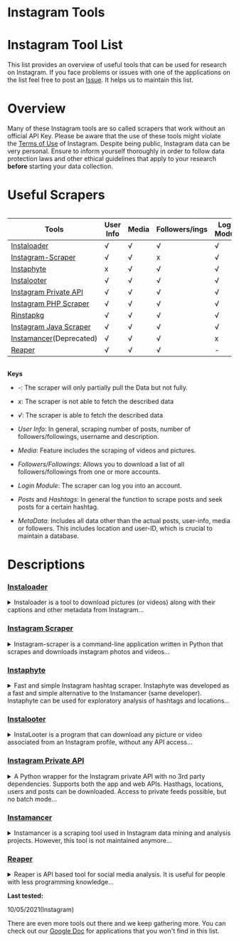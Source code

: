 # Instagram Tools

# Instagram Tool List

This list provides an overview of useful tools that can be used for research on Instagram. If you face problems or issues with one of the applications on the list feel free to post an [Issue](https://github.com/Leibniz-HBI/Social-Media-Observatory/issues). It helps us to maintain this list.

# Overview

Many of these Instagram tools are so called scrapers that work without an official API Key. Please be aware that the use of these tools might violate the [Terms of Use](https://help.instagram.com/581066165581870) of Instagram. Despite being public, Instagram data can be very personal. Ensure to inform yourself thoroughly in order to follow data protection laws and other ethical guidelines that apply to your research **before** starting your data collection.

# Useful Scrapers

<!-- ![Overview](https://abload.de/img/bildschirmfoto2020-02hljxy.png) -->

<div style="overflow-x: scroll" markdown="1">

| Tools                                                        | User Info | Media | Followers/ings | Login Module | Posts | Hashtags | Metadata | Private feeds | API based |
| ------------------------------------------------------------ | --------- | ----- | -------------- | ------------ | ----- | -------- | -------- | ------------- | --------- |
| [Instaloader](https://github.com/instaloader/instaloader)    | √         | √     | √              | √            | √     | √        | \-       | √             | x         |
| [Instagram-Scraper](https://github.com/rarcega/instagram-scraper) | √         | √     | x              | √            | √     | √        | √        | √             | x         |
| [Instaphyte](https://github.com/ScriptSmith/instaphyte)      | x         | √     | √              | √            | √     | √        | √        | x             | x         |
| [Instalooter](https://github.com/althonos/InstaLooter)       | √         | √     | √              | √            | √     | √        | √        | √             | x         |
| [Instagram Private API](https://github.com/ping/instagram_private_api) | √         | √     | √              | √            | √     | √        | √        | √             | √         |
| [Instagram PHP Scraper](https://github.com/postaddictme/instagram-php-scraper) | √         | √     | √              | √            | √     | √        | √        | √             | x         |
| [Rinstapkg](https://github.com/eric88tchong/Rinstapkg)       | √         | √     | √              | √            | √     | √        | √        | \-            | √         |
| [Instagram Java Scraper](https://github.com/postaddictme/instagram-java-scraper) | √         | √     | √              | √            | √     | √        | √        | √             | x         |
| [Instamancer](https://github.com/ScriptSmith/instamancer)(Deprecated)    | √         | √     | √              | x            | √     | √        | √        | x             | x         |
| [Reaper](https://reaper.social/)                             | √         | √     | √              | -            | √     | √        | √        | -             | √         |

</div>


**Keys**

* _-_: The scraper will only partially pull the Data but not fully.<br>
* _x_: The scraper is not able to fetch the described data <br>
* _√_: The scraper is able to fetch the described data

* _User Info_: In general, scraping number of posts, number of followers/followings, username and description. 
* _Media_: Feature includes the scraping of videos and pictures. 
* _Followers/Followings_: Allows you to download a list of all followers/followings from one or more accounts. 
* _Login Module_: The scraper can log you into an account. 
* _Posts_ and _Hashtags_: In general the function to scrape posts and seek posts for a certain hashtag. 
* _MetaData_: Includes all data other than the actual posts, user-info, media or followers. This includes location and user-ID, which is crucial to maintain a database.


# Descriptions

### [Instaloader](https://instaloader.github.io/)

<details markdown=block>
<summary markdown=span>Instaloader is a tool to download pictures (or videos) along with their captions and other metadata from Instagram...
</summary>

#### Notable Features:

* automatically detects profile name changes and renames the target directory accordingly
* allows fine-grained customization of filters and where to store downloaded media

**Installation via:** pip

[Documentation and Usage](https://instaloader.github.io/)

[Download and Installation Instructions](https://github.com/instaloader/instaloader)
</details>


### [Instagram Scraper](https://github.com/rarcega/instagram-scraper)

<details markdown=block>
<summary markdown=span>Instagram-scraper is a command-line application written in Python that scrapes and downloads 
instagram photos and videos...</summary>

#### Notable Features:

* Simple Media Scraper. You can scrape media by searching a hashtag, location or username. It will download the metadata alongside. 

**Installation via:** pip 

[Documentation and Usage, Download and Installation Instructions](https://github.com/rarcega/instagram-scraper)
</details>


### [Instaphyte](https://github.com/ScriptSmith/instaphyte)

<details markdown=block>
<summary markdown=span>Fast and simple Instagram hashtag scraper. Instaphyte was developed as a fast and simple alternative to the Instamancer (same developer). Instaphyte can be used for exploratory analysis of hashtags and locations...</summary>

#### Known Issues and Limitations:

* For a more powerful scraper [Instamancer](https://adamsm.com/instamancer/) is recommended
* You can only search by hashtag and location.

**Installation via:** pip

[Documentation and Usage, Download and Installation Instructions](https://github.com/ScriptSmith/instaphyte)

</details>


### [Instalooter](https://github.com/althonos/InstaLooter)

<details markdown=block>
<summary markdown=span>InstaLooter is a program that can download any picture or video associated from an Instagram profile, without any API access...</summary>

Instalooter can be seen as a re-implementation of the now deprecated InstaRaider developed by @akurtovic.

[Documentation and Usage](https://instalooter.readthedocs.io/en/latest/usage.html)

[Download and Installation Instructions](https://github.com/althonos/InstaLooter)

**Installation via:** pip
</details>


### [Instagram Private API](https://github.com/ping/instagram_private_api)

<details markdown=block>
<summary markdown=span>A Python wrapper for the Instagram private API with no 3rd party dependencies. Supports both the app and web APIs. Hasthags, locations, users and posts can be downloaded. Access to private feeds possible, but no batch mode...</summary>

#### Known Issues and Limitations:

* The Instagram Private API only functions with [Business API access to Instagram](https://www.instagram.com/developer/), that is unlikely to be granted to academic researchers. 

#### Notable Features:

* If you have a API Key from Instagram, you have only few restrictions regarding what and how much you can scrape. You can check the requirements and how to request one on the [Instagram developers page](https://www.instagram.com/developer/)

**Installation via:** pip

[Documentation and Usage](https://instagram-private-api.readthedocs.io/en/latest/)

[Download and Installation Instructions](https://github.com/ping/instagram_private_api)
</details>


### [Instamancer](https://adamsm.com/instamancer/)

<details markdown=block>
<summary markdown=span>Instamancer is a scraping tool used in Instagram data mining and analysis projects. However, this tool is not maintained anymore...</summary>

#### Notable Features:

* Stream files to [depot](https://github.com/ScriptSmith/depot)  
* creates timestamps (time of collection)
* can collect users tagged in a post

**Installation via:** npm, npx

[Documentation and Usage](https://adamsm.com/instamancer/)

[Download and Installation Instructions](https://github.com/ScriptSmith/instamancer)

</details>


### [Reaper](https://reaper.social/)

<details markdown=block>
<summary markdown=span>Reaper is API based tool for social media analysis. It is useful for people with less programming knowledge...</summary>

Reaper has its own GUI and supports almost all common social media. Also, it's a multiplatform tool. To use this tool, first [download](https://github.com/ScriptSmith/reaper/releases) the software for the operating system then need the [api key](https://community.funnelback.com/knowledge-base/implementation/Gather-And-Index/custom-gatherer/social-media-api-keys) for the specific social media. Then input the API keys in the reaper software. Next, add query and count then start querying and download the data into CSV format 

#### Notable Features:

* Supports Facebook,  Twitter, Reddit, Youtube, Tumblr, and Pinterest
* Support both in macOS and Windows
* Use .CSV type data format.
* Own user interface 
* Good [documentation](https://reaper.social/guide.html) 

#### Limitations:

* To use this software user must need to have a developer account for the social media in order to get API keys
* Facebook has more scraping options than other social media.
* since it is using normal developer API, it has a common API rate limit.

</details>


**Last tested:** 

10/05/2021(Instagram)

There are even more tools out there and we keep gathering more. You can check out our [Google Doc](https://docs.google.com/spreadsheets/d/1vZ6jOWoxcyockeNMDE5wbEcx_kSoSmkIqJ8olKyJfq0/edit?usp=sharing) for applications that you won't find in this list.

